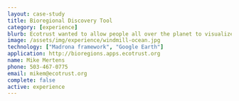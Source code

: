 ```yaml
---
layout: case-study
title: Bioregional Discovery Tool
category: [experience]
blurb: Ecotrust wanted to allow people all over the planet to visualize their bioregions and gain an appreciation of social and environmental assets and vulnerabilities.
image: /assets/img/experience/windmill-ocean.jpg
technology: ["Madrona framework", "Google Earth"]
application: http://bioregions.apps.ecotrust.org
name: Mike Mertens
phone: 503-467-0775
email: mikem@ecotrust.org
complete: false
active: experience
---
```

	